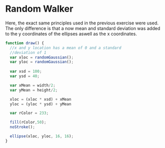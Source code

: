 # Random Walker

Here, the exact same principles used in the previous exercise were used. The only difference is that a now mean and standard deviation was added to the y coordinates of the ellipses aswell as the x coordinates. 

```js
function draw() { 
  //x and y location has a mean of 0 and a standard
  //deviation of 1
  var xloc = randomGaussian();
  var yloc = randomGaussian();
  
  var xsd = 100;
  var ysd = 40;

  var xMean = width/2;
  var yMean = height/2;

  xloc = (xloc * xsd) + xMean
  yloc = (yloc * ysd) + yMean

  var rColor = 233;

  fill(rColor,50);
  noStroke();

  ellipse(xloc, yloc, 16, 16);
}
```